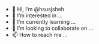 - 👋 Hi, I’m @hsusjsheh
- 👀 I’m interested in ...
- 🌱 I’m currently learning ...
- 💞️ I’m looking to collaborate on ...
- 📫 How to reach me ...

<!---
hsusjsheh/hsusjsheh is a ✨ special ✨ repository because its `README.md` (this file) appears on your GitHub profile.
You can click the Preview link to take a look at your changes.
--->
